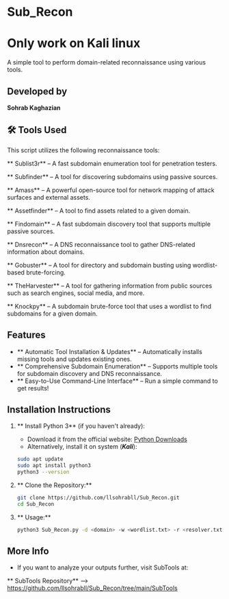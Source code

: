 #  **Sub_Recon** 

#  **Only work on Kali linux** 

A simple tool to perform domain-related reconnaissance using various tools.

##  **Developed by**
**Sohrab Kaghazian** 

## 🛠️ **Tools Used**

This script utilizes the following reconnaissance tools:

** Sublist3r** – A fast subdomain enumeration tool for penetration testers.

** Subfinder** – A tool for discovering subdomains using passive sources.

** Amass** – A powerful open-source tool for network mapping of attack surfaces and external assets.

** Assetfinder** – A tool to find assets related to a given domain.

** Findomain** – A fast subdomain discovery tool that supports multiple passive sources.

** Dnsrecon** – A DNS reconnaissance tool to gather DNS-related information about domains.

** Gobuster** – A tool for directory and subdomain busting using wordlist-based brute-forcing.

** TheHarvester** – A tool for gathering information from public sources such as search engines, social media, and more.

** Knockpy** – A subdomain brute-force tool that uses a wordlist to find subdomains for a given domain.

##  **Features**

- ** Automatic Tool Installation & Updates** – Automatically installs missing tools and updates existing ones.
- ** Comprehensive Subdomain Enumeration** – Supports multiple tools for subdomain discovery and DNS reconnaissance.
- ** Easy-to-Use Command-Line Interface** – Run a simple command to get results!

##  **Installation Instructions**

1. ** Install Python 3** (if you haven't already):

   - Download it from the official website: [Python Downloads](https://www.python.org/downloads/) 
   - Alternatively, install it on system (***Kali***):

   ```bash
   sudo apt update
   sudo apt install python3
   python3 --version
2. ** Clone the Repository:**
   ```bash
   git clone https://github.com/llsohrabll/Sub_Recon.git
   cd Sub_Recon
3. ** Usage:**
   ```bash
   python3 Sub_Recon.py -d <domain> -w <wordlist.txt> -r <resolver.txt>
##  More Info
- If you want to analyze your outputs further, visit SubTools at:
  
** SubTools Repository** --> https://github.com/llsohrabll/Sub_Recon/tree/main/SubTools
